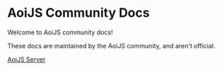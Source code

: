 # AoiJS Community Docs

Welcome to AoiJS community docs!

These docs are maintained by the AoiJS community, and aren't official.

[AoiJS Server](https://aoi.js.org/invite)
